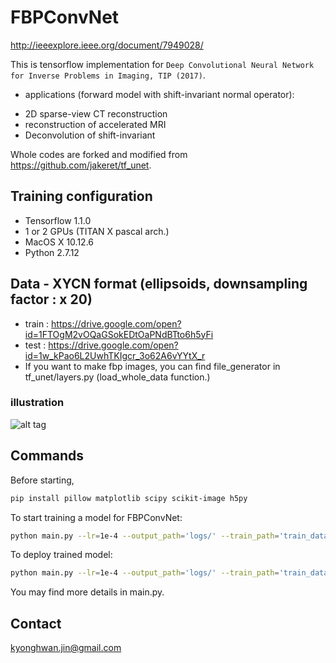 # FBPConvNet 
http://ieeexplore.ieee.org/document/7949028/

This is tensorflow implementation for ``Deep Convolutional Neural Network for Inverse Problems in Imaging, TIP (2017)``.
- applications (forward model with shift-invariant normal operator):
* 2D sparse-view CT reconstruction 
* reconstruction of accelerated MRI
* Deconvolution of shift-invariant

Whole codes are forked and modified from https://github.com/jakeret/tf_unet.

## Training configuration
* Tensorflow 1.1.0
* 1 or 2 GPUs (TITAN X pascal arch.)
* MacOS X 10.12.6
* Python 2.7.12

## Data - XYCN format (ellipsoids, downsampling factor : x 20)
* train : https://drive.google.com/open?id=1FTOgM2vOQaGSokEDtOaPNdBTto6h5yFi
* test : https://drive.google.com/open?id=1w_kPao6L2UwhTKIgcr_3o62A6vYYtX_r
* If you want to make fbp images, you can find file_generator in tf_unet/layers.py (load_whole_data function.)

### illustration
![alt tag](https://github.com/panakino/fbpconv_tf/blob/master/structure.png)

## Commands
Before starting,
```bash
pip install pillow matplotlib scipy scikit-image h5py
```

To start training a model for FBPConvNet:
```bash
python main.py --lr=1e-4 --output_path='logs/' --train_path='train_data/*.mat' --test_path='test_data/*.mat' --features_root=32 --layers=5 
```

To deploy trained model:
```bash
python main.py --lr=1e-4 --output_path='logs/' --train_path='train_data/*.mat' --test_path='test_data/*.mat' --features_root=32 --layers=5 --is_training=False
```

You may find more details in main.py.


## Contact
kyonghwan.jin@gmail.com
